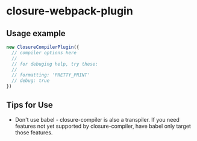 # closure-webpack-plugin

## Usage example

```js
new ClosureCompilerPlugin({
  // compiler options here
  //
  // for debuging help, try these:
  //
  // formatting: 'PRETTY_PRINT'
  // debug: true
})
```

## Tips for Use
 * Don't use babel - closure-compiler is also a transpiler.
   If you need features not yet supported by closure-compiler, have babel
   only target those features.
